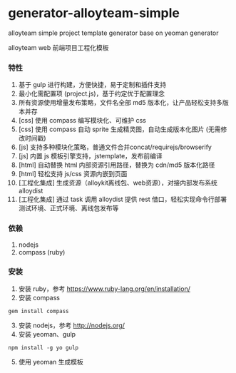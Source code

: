 generator-alloyteam-simple
==========================

alloyteam simple project template generator base on yeoman generator

alloyteam web 前端项目工程化模板

### 特性
1. 基于 gulp 进行构建，方便快捷，易于定制和插件支持
2. 最小化需配置项 (project.js)，基于约定优于配置理念
3. 所有资源使用增量发布策略，文件名全部 md5 版本化，让产品轻松支持多版本并存
2. [css] 使用 compass 编写模块化、可维护 css
2. [css] 使用 compass 自动 sprite 生成精灵图，自动生成版本化图片 (无需修改时间戳)
3. [js] 支持多种模块化策略，普通文件合并concat/requirejs/browserify
4. [js] 内置 js 模板引擎支持，jstemplate，发布前编译
5. [html] 自动替换 html 内部资源引用路径，替换为 cdn/md5 版本化路径
6. [html] 轻松支持 js/css 资源内嵌到页面
7. [工程化集成] 生成资源（alloykit离线包、web资源），对接内部发布系统 alloydist
7. [工程化集成] 通过 task 调用 alloydist 提供 rest 借口，轻松实现命令行部署测试环境、正式环境、离线包发布等

### 依赖
1. nodejs
2. compass (ruby)

### 安装
1. 安装 ruby，参考 https://www.ruby-lang.org/en/installation/
2. 安装 compass
```shell
gem install compass
```
3. 安装 nodejs，参考 http://nodejs.org/
4. 安装 yeoman、gulp
```shell
npm install -g yo gulp
```
5. 使用 yeoman 生成模板
